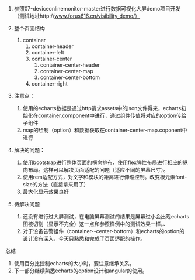 

1. 参照07-deviceonlinemonitor-master进行数据可视化大屏demo项目开发（测试地址http://www.forus616.cn/visibility_demo/）

2. 整个页面结构

   1. container
      1. container-header
      2. container-left
      3. container-center
         1. container-center-header
         2. container-center-map
         3. container-center-bottom
      4. container-right

3. 注意点：

   1. 使用的echarts数据是通过http请求assets中的json文件得来，echarts初始化在container.component中进行，通过组件传值将对应的option传给子组件
   2. map的绘制（option）和数据获取在container-center-map.coponent中进行

4. 解决的问题：

   1. 使用bootstrap进行整体页面的横向排布，使用flex弹性布局进行相应的纵向布局。这样可以解决页面适配的问题（适应不同的屏幕尺寸）。
   2. 使用rem适配方式，对文字和模块的距离进行伸缩控制。改变根元素font-size的方法（直接拿来用了）
   3. 最大化显示效果良好

5. 待解决问题

   1. 还没有进行过大屏测试，在电脑屏幕测试的结果是屏幕过小会出现echarts图被切割（显示不完全）这一点和参照样例中的测试效果一样。、
   2. 对于设备告警组件（container--center-bottom）和echarts的option的设计没有深入，今天只熟悉和完成了页面适配的操作。

   

总结

1. 使用百分比控制echarts的大小时，要注意继承关系。
2. 下一部分继续熟悉echarts的option设计和angular的使用。



​	

